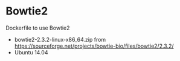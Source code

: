 # Bowtie2
Dockerfile to use Bowtie2

- bowtie2-2.3.2-linux-x86_64.zip from https://sourceforge.net/projects/bowtie-bio/files/bowtie2/2.3.2/
- Ubuntu 14.04

